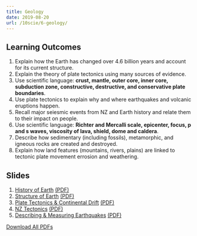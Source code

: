 ```yaml
---
title: Geology
date: 2019-08-20
url: /10scie/6-geology/
---
```


## Learning Outcomes

1. Explain how the Earth has changed over 4.6 billion years and account for its current structure.
2. Explain the theory of plate tectonics using many sources of evidence.
3. Use scientific language: __crust, mantle, outer core, inner core, subduction zone, constructive, destructive, and conservative plate boundaries__.
4. Use plate tectonics to explain why and where earthquakes and volcanic eruptions happen.
5. Recall major seiesmic events from NZ and Earth history and relate them to their impact on people.
6. Use scientific language: __Richter and Mercalli scale, epicenter, focus, p and s waves, viscosity of lava, shield, dome and caldera__.
7. Describe how sedimentary (including fossils), metamorphic, and igneous rocks are created and destroyed.
8. Explain how land features (mountains, rivers, plains) are linked to tectonic plate movement errosion and weathering.

## Slides

1. [History of Earth](slides/1-introduction/) [(PDF)](pdfs/1-introduction.pdf)
2. [Structure of Earth](slides/2-structure-of-earth/) [(PDF)](pdfs/2-structure-of-earth.pdf)
3. [Plate Tectonics & Continental Drift](slides/3-plate-tectonics-continental-drift/) [(PDF)](pdfs/3-plate-tectonics-continental-drift.pdf)
4. [NZ Tectonics](slides/4-nz-tectonics/) [(PDF)](pdfs/4-nz-tectonics.pdf)
5. [Describing & Measuring Earthquakes](slides/5-describing-and-measuring-earthquakes/) [(PDF)](pdfs/5-describing-and-measuring-earthquakes.pdf)

[Download All PDFs](6-geology.zip)